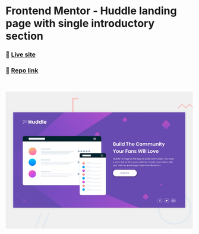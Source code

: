 # Frontend Mentor - Huddle landing page with single introductory section

### 🚀 [Live site](https://huddle-single-section-master.netlify.app/) ###
### 📂 [Repo link](https://github.com/FraCav99/Frontend-Mentor-Challenges/tree/main/challenges/newbie/huddle-landing-page-with-single-introductory-section-master) ###

<br>

![Design preview for the Huddle landing page with single introductory section](./design/desktop-preview.jpg)
